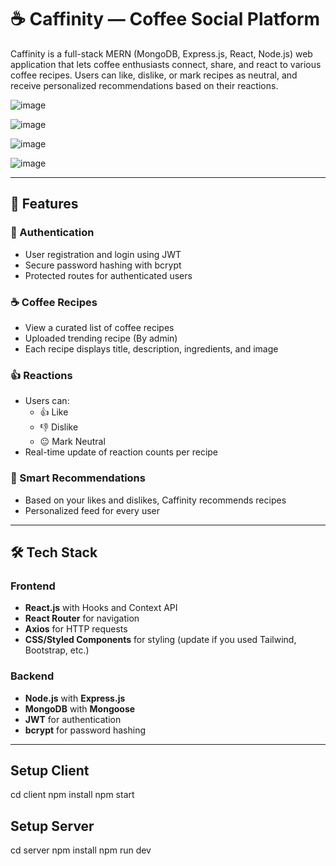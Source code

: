 # ☕ Caffinity — Coffee Social Platform

Caffinity is a full-stack MERN (MongoDB, Express.js, React, Node.js) web application that lets coffee enthusiasts connect, share, and react to various coffee recipes. Users can like, dislike, or mark recipes as neutral, and receive personalized recommendations based on their reactions.

![image](https://github.com/user-attachments/assets/b3e8667e-fd83-4701-a61c-7f74a34ce9ce)


![image](https://github.com/user-attachments/assets/b7cd0343-5f2e-4c43-a1e5-e94affdecd3b)


![image](https://github.com/user-attachments/assets/0e22c7a8-21eb-4d2b-a12c-1c819cd85deb)


![image](https://github.com/user-attachments/assets/b18fbe5d-7ce7-4538-8577-c94688c2cc94)


---

## 📸 Features

### 🔐 Authentication
- User registration and login using JWT
- Secure password hashing with bcrypt
- Protected routes for authenticated users

### ☕ Coffee Recipes
- View a curated list of coffee recipes
- Uploaded trending recipe (By admin)
- Each recipe displays title, description, ingredients, and image

### 👍 Reactions
- Users can:
  - 👍 Like
  - 👎 Dislike
  - 😐 Mark Neutral
- Real-time update of reaction counts per recipe

### 🧠 Smart Recommendations
- Based on your likes and dislikes, Caffinity recommends recipes
- Personalized feed for every user


---

## 🛠️ Tech Stack

### Frontend
- **React.js** with Hooks and Context API
- **React Router** for navigation
- **Axios** for HTTP requests
- **CSS/Styled Components** for styling (update if you used Tailwind, Bootstrap, etc.)

### Backend
- **Node.js** with **Express.js**
- **MongoDB** with **Mongoose**
- **JWT** for authentication
- **bcrypt** for password hashing

---

## Setup Client

cd client
npm install
npm start

## Setup Server

cd server
npm install
npm run dev

